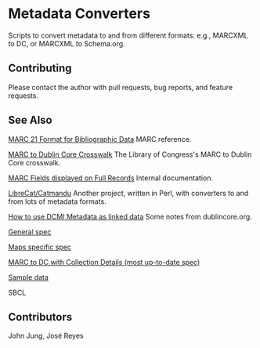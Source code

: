 # Metadata Converters

Scripts to convert metadata to and from different formats: e.g., MARCXML to DC,
or MARCXML to Schema.org. 

## Contributing

Please contact the author with pull requests, bug reports, and feature
requests.

## See Also

[MARC 21 Format for Bibliographic Data](https://www.loc.gov/marc/bibliographic/)
MARC reference. 

[MARC to Dublin Core Crosswalk](https://www.loc.gov/marc/marc2dc.html)
The Library of Congress's MARC to Dublin Core crosswalk.

[MARC Fields displayed on Full Records](https://loop.lib.uchicago.edu/documentation/ole-vufind/vufind/marc-fields-displayed-full-records/)
Internal documentation.

[LibreCat/Catmandu](https://github.com/LibreCat/Catmandu)
Another project, written in Perl, with converters to and from lots of metadata formats. 

[How to use DCMI Metadata as linked data](http://www.dublincore.org/resources/userguide/publishing_metadata/)
Some notes from dublincore.org.

[General spec](https://dldc.lib.uchicago.edu/dl/collections/digcollingestspecifications.html#sec-4-2)

[Maps specific spec](https://docs.google.com/document/d/11QaNUMEtjp9DMkwkttvm1zMFF6rV1KrfVe2SYr1brVA/edit)

[MARC to DC with Collection Details (most up-to-date spec)](https://docs.google.com/spreadsheets/d/1Kz1nfTSBjc2PTJ8hrZ--JCBpKV061sdXQxRxVo8VY_Y/edit?usp=sharing)

[Sample data](https://docs.google.com/document/d/11QaNUMEtjp9DMkwkttvm1zMFF6rV1KrfVe2SYr1brVA/edit)

SBCL

## Contributors

John Jung, José Reyes
